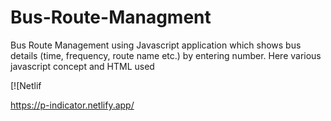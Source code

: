 # Bus-Route-Managment
Bus Route Management using Javascript application which shows bus details (time, frequency, route name etc.) by entering number. Here various javascript concept and HTML used 


[![Netlif

https://p-indicator.netlify.app/
